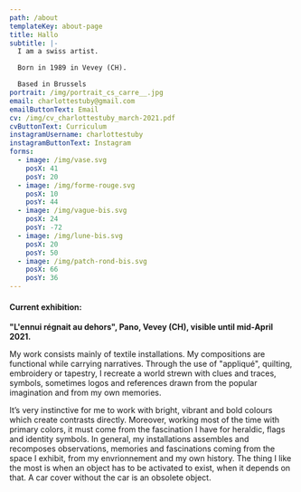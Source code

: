 ```yaml
---
path: /about
templateKey: about-page
title: Hallo
subtitle: |-
  I am a swiss artist.

  Born in 1989 in Vevey (CH). 

  Based in Brussels
portrait: /img/portrait_cs_carre__.jpg
email: charlottestuby@gmail.com
emailButtonText: Email
cv: /img/cv_charlottestuby_march-2021.pdf
cvButtonText: Curriculum
instagramUsername: charlottestuby
instagramButtonText: Instagram
forms:
  - image: /img/vase.svg
    posX: 41
    posY: 20
  - image: /img/forme-rouge.svg
    posX: 10
    posY: 44
  - image: /img/vague-bis.svg
    posX: 24
    posY: -72
  - image: /img/lune-bis.svg
    posX: 20
    posY: 50
  - image: /img/patch-rond-bis.svg
    posX: 66
    posY: 36
---
```

#### **Current exhibition:**

**"L'ennui régnait au dehors", Pano, Vevey (CH), visible  until mid-April 2021.**

My work consists mainly of textile installations. My compositions are functional while carrying narratives. Through the use of "appliqué", quilting, embroidery or tapestry, I recreate a world strewn with clues and traces, symbols, sometimes logos and references drawn from the popular imagination and from my own memories. 

It’s very instinctive for me to work with bright, vibrant and bold colours which create contrasts directly. Moreover, working most of the time with primary colors, it must come from the fascination I have for heraldic, flags and identity symbols. In general, my installations assembles and recomposes observations, memories and fascinations coming from the space I exhibit, from my envrionnement and my own history. The thing I like the most is when an object has to be activated to exist, when it depends on that. A car cover without the car is an obsolete object.